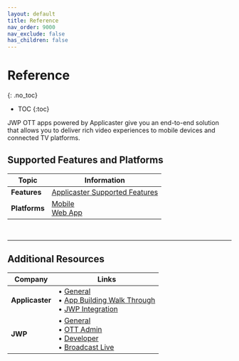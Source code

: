 ```yaml
---
layout: default
title: Reference
nav_order: 9000
nav_exclude: false
has_children: false
---
```


# Reference 
{: .no_toc}

- TOC
{:toc}

JWP OTT apps powered by Applicaster give you an end-to-end solution that allows you to deliver rich video experiences to mobile devices and connected TV platforms.

## Supported Features and Platforms

| Topic | Information |
| --- | --- |
| **Features** | <a href="https://view.monday.com/2481297474-2b0cf38fcf4e95c7fdb76bb9ffd14eb0?r=use1" target="_blank">Applicaster Supported Features</a> |
| **Platforms** | <a href="https://docs.applicaster.com/using-zapp/supported-devices/" target="_blank">Mobile</a><br /><a href="" target="_blank">Web App</a> |

<br />
<hr/>

## Additional Resources

|  Company | Links |
| --- | --- |
| **Applicaster** | &bull; <a href="https://jwplayer.github.io/applicaster-docs/reference/url" target="_blank">General</a><br />&bull; <a href="https://docs.applicaster.com/using-zapp/app-building-walk-through" target="_blank">App Building Walk Through</a><br />&bull; <a href="https://docs.applicaster.com/integrations/jw-endpoints" target="_blank">JWP Integration</a> |
| **JWP** | &bull; <a href="https://support.jwplayer.com/" target="_blank">General</a><br />&bull; <a href="https://support.jwplayer.com/topics/ott" target="_blank">OTT Admin</a><br />&bull; <a href="https://developer.jwplayer.com/jwplayer/docs" target="_blank">Developer</a><br />&bull; <a href="-   https://docs.vualto.com/en/latest/" target="_blank">Broadcast Live</a><br />

